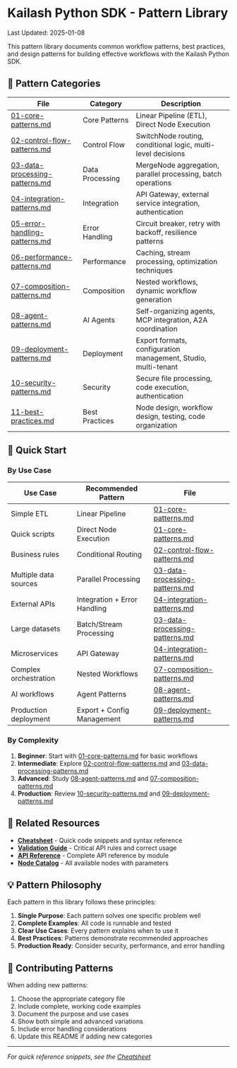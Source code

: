 # Kailash Python SDK - Pattern Library

Last Updated: 2025-01-08

This pattern library documents common workflow patterns, best practices, and design patterns for building effective workflows with the Kailash Python SDK.

## 📁 Pattern Categories

| File | Category | Description |
|------|----------|-------------|
| [01-core-patterns.md](01-core-patterns.md) | Core Patterns | Linear Pipeline (ETL), Direct Node Execution |
| [02-control-flow-patterns.md](02-control-flow-patterns.md) | Control Flow | SwitchNode routing, conditional logic, multi-level decisions |
| [03-data-processing-patterns.md](03-data-processing-patterns.md) | Data Processing | MergeNode aggregation, parallel processing, batch operations |
| [04-integration-patterns.md](04-integration-patterns.md) | Integration | API Gateway, external service integration, authentication |
| [05-error-handling-patterns.md](05-error-handling-patterns.md) | Error Handling | Circuit breaker, retry with backoff, resilience patterns |
| [06-performance-patterns.md](06-performance-patterns.md) | Performance | Caching, stream processing, optimization techniques |
| [07-composition-patterns.md](07-composition-patterns.md) | Composition | Nested workflows, dynamic workflow generation |
| [08-agent-patterns.md](08-agent-patterns.md) | AI Agents | Self-organizing agents, MCP integration, A2A coordination |
| [09-deployment-patterns.md](09-deployment-patterns.md) | Deployment | Export formats, configuration management, Studio, multi-tenant |
| [10-security-patterns.md](10-security-patterns.md) | Security | Secure file processing, code execution, authentication |
| [11-best-practices.md](11-best-practices.md) | Best Practices | Node design, workflow design, testing, code organization |

## 🚀 Quick Start

### By Use Case

| Use Case | Recommended Pattern | File |
|----------|-------------------|------|
| Simple ETL | Linear Pipeline | [01-core-patterns.md](01-core-patterns.md) |
| Quick scripts | Direct Node Execution | [01-core-patterns.md](01-core-patterns.md) |
| Business rules | Conditional Routing | [02-control-flow-patterns.md](02-control-flow-patterns.md) |
| Multiple data sources | Parallel Processing | [03-data-processing-patterns.md](03-data-processing-patterns.md) |
| External APIs | Integration + Error Handling | [04-integration-patterns.md](04-integration-patterns.md) |
| Large datasets | Batch/Stream Processing | [03-data-processing-patterns.md](03-data-processing-patterns.md) |
| Microservices | API Gateway | [04-integration-patterns.md](04-integration-patterns.md) |
| Complex orchestration | Nested Workflows | [07-composition-patterns.md](07-composition-patterns.md) |
| AI workflows | Agent Patterns | [08-agent-patterns.md](08-agent-patterns.md) |
| Production deployment | Export + Config Management | [09-deployment-patterns.md](09-deployment-patterns.md) |

### By Complexity

1. **Beginner**: Start with [01-core-patterns.md](01-core-patterns.md) for basic workflows
2. **Intermediate**: Explore [02-control-flow-patterns.md](02-control-flow-patterns.md) and [03-data-processing-patterns.md](03-data-processing-patterns.md)
3. **Advanced**: Study [08-agent-patterns.md](08-agent-patterns.md) and [07-composition-patterns.md](07-composition-patterns.md)
4. **Production**: Review [10-security-patterns.md](10-security-patterns.md) and [09-deployment-patterns.md](09-deployment-patterns.md)

## 🔗 Related Resources

- **[Cheatsheet](../cheatsheet/README.md)** - Quick code snippets and syntax reference
- **[Validation Guide](../validation/validation-guide.md)** - Critical API rules and correct usage
- **[API Reference](../api/)** - Complete API reference by module
- **[Node Catalog](../nodes/)** - All available nodes with parameters

## 💡 Pattern Philosophy

Each pattern in this library follows these principles:

1. **Single Purpose**: Each pattern solves one specific problem well
2. **Complete Examples**: All code is runnable and tested
3. **Clear Use Cases**: Every pattern explains when to use it
4. **Best Practices**: Patterns demonstrate recommended approaches
5. **Production Ready**: Consider security, performance, and error handling

## 📝 Contributing Patterns

When adding new patterns:

1. Choose the appropriate category file
2. Include complete, working code examples
3. Document the purpose and use cases
4. Show both simple and advanced variations
5. Include error handling considerations
6. Update this README if adding new categories

---
*For quick reference snippets, see the [Cheatsheet](../cheatsheet/README.md)*